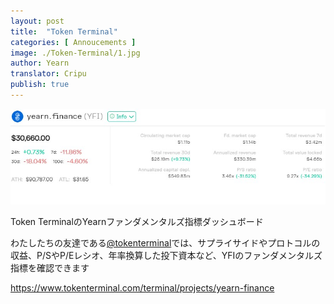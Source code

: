 ```yaml
---
layout: post
title:  "Token Terminal"
categories: [ Annoucements ]
image: ./Token-Terminal/1.jpg
author: Yearn
translator: Cripu
publish: true
---
```


![](1.jpg)

Token TerminalのYearnファンダメンタルズ指標ダッシュボード

わたしたちの友達である[@tokenterminal](https://twitter.com/tokenterminal)では、サプライサイドやプロトコルの収益、P/SやP/Eレシオ、年率換算した投下資本など、YFIのファンダメンタルズ指標を確認できます

https://www.tokenterminal.com/terminal/projects/yearn-finance

